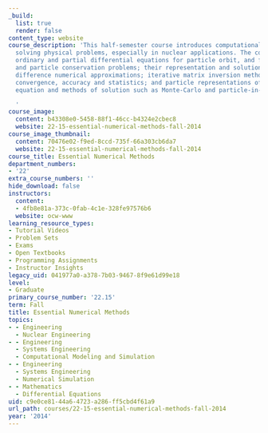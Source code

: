 ```yaml
---
_build:
  list: true
  render: false
content_type: website
course_description: 'This half-semester course introduces computational methods for
  solving physical problems, especially in nuclear applications. The course covers
  ordinary and partial differential equations for particle orbit, and fluid, field,
  and particle conservation problems; their representation and solution by finite
  difference numerical approximations; iterative matrix inversion methods; stability,
  convergence, accuracy and statistics; and particle representations of Boltzmann''s
  equation and methods of solution such as Monte-Carlo and particle-in-cell techniques.

  '
course_image:
  content: b43308e0-5458-88f1-46cc-b4324e2cbec8
  website: 22-15-essential-numerical-methods-fall-2014
course_image_thumbnail:
  content: 70476e02-f9ed-8ccd-735f-66a303cb6da7
  website: 22-15-essential-numerical-methods-fall-2014
course_title: Essential Numerical Methods
department_numbers:
- '22'
extra_course_numbers: ''
hide_download: false
instructors:
  content:
  - 4fb8e81a-373c-0fab-4c1e-328fe97576b6
  website: ocw-www
learning_resource_types:
- Tutorial Videos
- Problem Sets
- Exams
- Open Textbooks
- Programming Assignments
- Instructor Insights
legacy_uid: 041977a0-a378-7b03-9467-8f9e61d99e18
level:
- Graduate
primary_course_number: '22.15'
term: Fall
title: Essential Numerical Methods
topics:
- - Engineering
  - Nuclear Engineering
- - Engineering
  - Systems Engineering
  - Computational Modeling and Simulation
- - Engineering
  - Systems Engineering
  - Numerical Simulation
- - Mathematics
  - Differential Equations
uid: c9e0ce81-44a6-4723-a286-ff5cbd4f61a9
url_path: courses/22-15-essential-numerical-methods-fall-2014
year: '2014'
---
```

